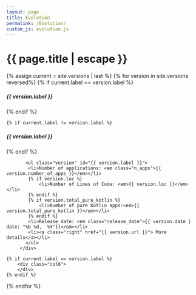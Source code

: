 ```yaml
---
layout: page
title: Evolution
permalink: /Evolution/
custom_js: evolution.js
---
```


<h1 class="page-title">{{ page.title | escape }}</h1>

<div class="section" id="apps_evolution">
</div>
<div class="divider"></div>

{% assign current =  site.versions | last %}
{% for version in site.versions reversed%}
    {% if current.label == version.label %}
<h5>{{ version.label }}<span class="new badge" data-badge-caption="Current Version"></span></h5>
<div class="row">
    {% endif %}

    {% if current.label != version.label %}
<h5>{{ version.label }}</h5>
<div class="row">   
        {% endif %}
    <div class="col12">

           <ul class="version" id="{{ version.label }}">
            <li>Number of applications: <em class="n_apps">{{ version.number_of_apps }}</em></li>
            {% if version.loc %}
                <li>Number of Lines of Code: <em>{{ version.loc }}</em></li>
            {% endif %}
            {% if version.total_pure_kotlin %}
                <li>Number of pure Kotlin apps:<em>{{ version.total_pure_kotlin }}</em></li>
            {% endif %}
            <li>Release date: <em class="release_date">{{ version.date | date: "%b %d,  %Y"}}</em></li>
            <li><a class="right" href="{{ version.url }}"> More details</a></li>
           </ul>
         </div>

    {% if current.label == version.label %}
        <div class="col6">
        </div>
    {% endif %}

</div>

<div class="divider"></div>
{% endfor %}

